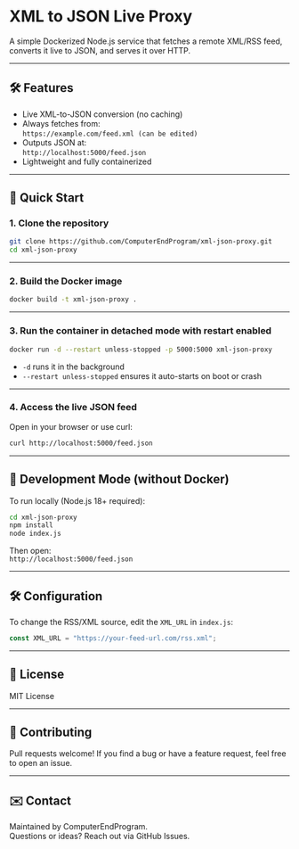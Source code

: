 # XML to JSON Live Proxy

A simple Dockerized Node.js service that fetches a remote XML/RSS feed, converts it live to JSON, and serves it over HTTP.

---

## 🛠 Features

- Live XML-to-JSON conversion (no caching)
- Always fetches from:  
  `https://example.com/feed.xml (can be edited)`
- Outputs JSON at:  
  `http://localhost:5000/feed.json`
- Lightweight and fully containerized

---

## 🚀 Quick Start

### 1. Clone the repository

```bash
git clone https://github.com/ComputerEndProgram/xml-json-proxy.git
cd xml-json-proxy
```

---

### 2. Build the Docker image

```bash
docker build -t xml-json-proxy .
```

---

### 3. Run the container in detached mode with restart enabled

```bash
docker run -d --restart unless-stopped -p 5000:5000 xml-json-proxy
```

- `-d` runs it in the background
- `--restart unless-stopped` ensures it auto-starts on boot or crash

---

### 4. Access the live JSON feed

Open in your browser or use curl:

```bash
curl http://localhost:5000/feed.json
```

---

## 🔧 Development Mode (without Docker)

To run locally (Node.js 18+ required):

```bash
cd xml-json-proxy
npm install
node index.js
```

Then open:  
`http://localhost:5000/feed.json`

---

## 🛠 Configuration

To change the RSS/XML source, edit the `XML_URL` in `index.js`:

```js
const XML_URL = "https://your-feed-url.com/rss.xml";
```

---

## 📜 License

MIT License

---

## 🤝 Contributing

Pull requests welcome! If you find a bug or have a feature request, feel free to open an issue.

---

## ✉️ Contact

Maintained by ComputerEndProgram.  
Questions or ideas? Reach out via GitHub Issues.
